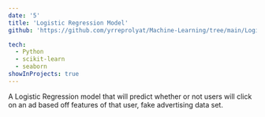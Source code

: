 ```yaml
---
date: '5'
title: 'Logistic Regression Model'
github: 'https://github.com/yrreprolyat/Machine-Learning/tree/main/Logistic%20Regression'

tech:
  - Python
  - scikit-learn
  - seaborn
showInProjects: true
---
```


A Logistic Regression model that will predict whether or not users will
click on an ad based off features of that user, fake advertising data set.

